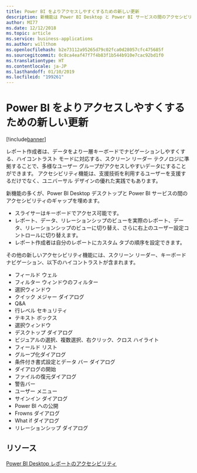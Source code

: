 ```yaml
---
title: Power BI をよりアクセスしやすくするための新しい更新
description: 新機能は Power BI Desktop と Power BI サービスの間のアクセシビリティのギャップを埋めます
author: MI77
ms.date: 12/12/2018
ms.topic: article
ms.service: business-applications
ms.author: willthom
ms.openlocfilehash: b2e73112a95265d79c02fca0d28057cfc475685f
ms.sourcegitcommit: 0c8ca4eaf47f7f4b83f1b544b910e7cac92bd1f0
ms.translationtype: HT
ms.contentlocale: ja-JP
ms.lasthandoff: 01/10/2019
ms.locfileid: "199261"
---
```

# <a name="new-updates-to-make-power-bi-more-accessible"></a>Power BI をよりアクセスしやすくするための新しい更新 

[!include[banner](../../../includes/banner.md)]

レポート作成者は、データをより一層キーボードでナビゲーションしやすくする、ハイコントラスト モードに対応する、スクリーン リーダー テクノロジに準拠することで、多様なユーザー グループがアクセスしやすいデータにすることができます。 アクセシビリティ機能は、支援技術を利用するユーザーを支援するだけでなく、ユニバーサル デザインの優れた実践でもあります。

新機能の多くが、Power BI Desktop デスクトップと Power BI サービスの間のアクセシビリティのギャップを埋めます。

-   スライサーはキーボードでアクセス可能です。
-   レポート、データ、リレーションシップのビューを実際のレポート、データ、リレーションシップのビューに切り替え、さらに右上のユーザー設定コントロールに切り替えます。
-   レポート作成者は自分のレポートにカスタム タブの順序を設定できます。

その他の新しいアクセシビリティ機能には、スクリーン リーダー、キーボード ナビゲーション、以下のハイコントラストが含まれます。

-   フィールド ウェル
-   フィルター ウィンドウのフィルター
-   選択ウィンドウ
-   クイック メジャー ダイアログ
-   Q&A
-   行レベル セキュリティ
-   テキスト ボックス
-   選択ウィンドウ
-   デスクトップ ダイアログ
-   ビジュアルの選択、複数選択、右クリック、クロス ハイライト
-   フィールド リスト
-   グループ化ダイアログ
-   条件付き書式設定とデータ バー ダイアログ
-   ダイアログの開始
-   ファイルの復元ダイアログ
-   警告バー
-   ユーザー メニュー
-   サインイン ダイアログ
-   Power BI への公開
-   Frowns ダイアログ
-   What if ダイアログ
-   リレーションシップ ダイアログ

## <a name="resources"></a>リソース  
[Power BI Desktop レポートのアクセシビリティ](https://docs.microsoft.com/power-bi/desktop-accessibility) 
